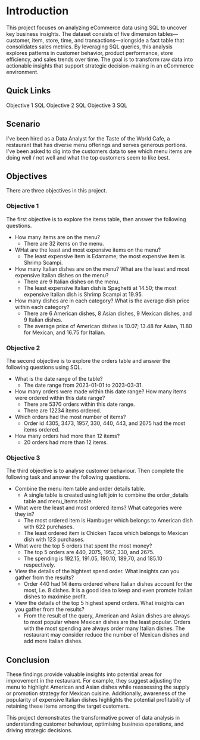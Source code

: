 # Introduction

This project focuses on analyzing eCommerce data using SQL to uncover key business insights. The dataset consists of five dimension tables—customer, item, store, time, and transactions—alongside a fact table that consolidates sales metrics. By leveraging SQL queries, this analysis explores patterns in customer behavior, product performance, store efficiency, and sales trends over time. The goal is to transform raw data into actionable insights that support strategic decision-making in an eCommerce environment.

## Quick Links

Objective 1 SQL
Objective 2 SQL
Objective 3 SQL

## Scenario

I've been hired as a Data Analyst for the Taste of the World Cafe, a restaurant that has diverse menu offerings and serves generous portions. I've been asked to dig into the customers data to see which menu items are doing well / not well and what the top customers seem to like best.

## Objectives

There are three objectives in this project.

### Objective 1

The first objective is to explore the items table, then answer the following questions.

- How many items are on the menu?
  - There are 32 items on the menu.
- WHat are the least and most expensive items on the menu?
  - The least expensive item is Edamame; the most expensive item is Shrimp Scampi.
- How many Italian dishes are on the menu? What are the least and most expensive Italian dishes on the menu?
  - There are 9 Italian dishes on the menu.
  - The least expensive Italian dish is Spaghetti at 14.50; the most expensive Italian dish is Shrimp Scampi at 19.95.
- How many dishes are in each category? What is the average dish price within each category?
  - There are 6 American dishes, 8 Asian dishes, 9 Mexican dishes, and 9 Italian dishes.
  - The average price of American dishes is 10.07; 13.48 for Asian, 11.80 for Mexican, and 16.75 for Italian.

### Objective 2

The second objective is to explore the orders table and answer the following questions using SQL.

- What is the date range of the table?
  - The date range from 2023-01-01 to 2023-03-31.
- How many orders were made within this date range? How many items were ordered within this date range?
  - There are 5370 orders within this date range.
  - There are 12234 items ordered.
- Which orders had the most number of items?
  - Order id 4305, 3473, 1957, 330, 440, 443, and 2675 had the most items ordered.
- How many orders had more than 12 items?
  - 20 orders had more than 12 items.

### Objective 3

The third objective is to analyse customer behaviour. Then complete the following task and answer the following questions.

- Combine the menu item table and order details table.
  - A single table is created using left join to combine the order_details table and menu_items table.
- What were the least and most ordered items? What categories were they in?
  - The most ordered item is Hambuger which belongs to American dish with 622 purchases.
  - The least ordered item is Chicken Tacos which belongs to Mexican dish with 123 purchases.
- What were the top 5 orders that spent the most money?
  - The top 5 orders are 440, 2075, 1957, 330, and 2675.
  - The spending is 192.15, 191.05, 190.10, 189,70, and 185.10 respectively.
- View the details of the hightest spend order. What insights can you gather from the results?
  - Order 440 had 14 items ordered where Italian dishes account for the most, i.e. 8 dishes. It is a good idea to keep and even promote Italian dishes to maximise profit.
- View the details of the top 5 highest spend orders. What insights can you gather from the results?
  - From the result of the query, American and Asian dishes are always to most popular where Mexican dishes are the least popular. Orders with the most spending are always order many Italian dishes. The restaurant may consider reduce the number of Mexican dishes and add more Italian dishes.

## Conclusion

These findings provide valuable insights into potential areas for improvement in the restaurant. For example, they suggest adjusting the menu to highlight American and Asian dishes while reassessing the supply or promotion strategy for Mexican cuisine. Additionally, awareness of the popularity of expensive Italian dishes highlights the potential profitability of retaining these items among the target customers.  

This project demonstrates the transformative power of data analysis in understanding customer behaviour, optimising business operations, and driving strategic decisions.
